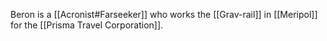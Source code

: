 Beron is a [[Acronist#Farseeker]] who works the [[Grav-rail]] in [[Meripol]] for the [[Prisma Travel Corporation]].